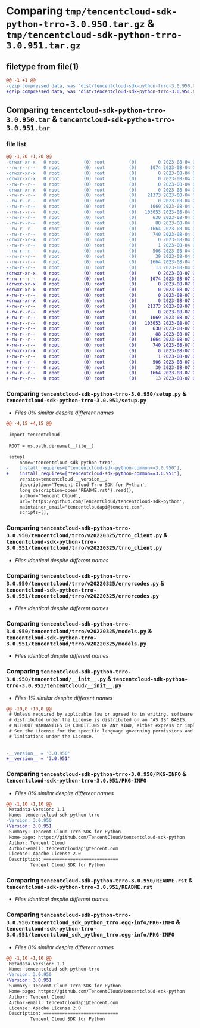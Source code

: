# Comparing `tmp/tencentcloud-sdk-python-trro-3.0.950.tar.gz` & `tmp/tencentcloud-sdk-python-trro-3.0.951.tar.gz`

## filetype from file(1)

```diff
@@ -1 +1 @@
-gzip compressed data, was "dist/tencentcloud-sdk-python-trro-3.0.950.tar", last modified: Fri Aug  4 00:37:27 2023, max compression
+gzip compressed data, was "dist/tencentcloud-sdk-python-trro-3.0.951.tar", last modified: Mon Aug  7 00:37:21 2023, max compression
```

## Comparing `tencentcloud-sdk-python-trro-3.0.950.tar` & `tencentcloud-sdk-python-trro-3.0.951.tar`

### file list

```diff
@@ -1,20 +1,20 @@
-drwxr-xr-x   0 root         (0) root         (0)        0 2023-08-04 00:37:27.000000 tencentcloud-sdk-python-trro-3.0.950/
--rw-r--r--   0 root         (0) root         (0)     1074 2023-08-04 00:37:27.000000 tencentcloud-sdk-python-trro-3.0.950/setup.py
-drwxr-xr-x   0 root         (0) root         (0)        0 2023-08-04 00:37:27.000000 tencentcloud-sdk-python-trro-3.0.950/tencentcloud/
-drwxr-xr-x   0 root         (0) root         (0)        0 2023-08-04 00:37:27.000000 tencentcloud-sdk-python-trro-3.0.950/tencentcloud/trro/
--rw-r--r--   0 root         (0) root         (0)        0 2023-08-04 00:37:27.000000 tencentcloud-sdk-python-trro-3.0.950/tencentcloud/trro/__init__.py
-drwxr-xr-x   0 root         (0) root         (0)        0 2023-08-04 00:37:27.000000 tencentcloud-sdk-python-trro-3.0.950/tencentcloud/trro/v20220325/
--rw-r--r--   0 root         (0) root         (0)    21373 2023-08-04 00:37:27.000000 tencentcloud-sdk-python-trro-3.0.950/tencentcloud/trro/v20220325/trro_client.py
--rw-r--r--   0 root         (0) root         (0)        0 2023-08-04 00:37:27.000000 tencentcloud-sdk-python-trro-3.0.950/tencentcloud/trro/v20220325/__init__.py
--rw-r--r--   0 root         (0) root         (0)     1069 2023-08-04 00:37:27.000000 tencentcloud-sdk-python-trro-3.0.950/tencentcloud/trro/v20220325/errorcodes.py
--rw-r--r--   0 root         (0) root         (0)   103053 2023-08-04 00:37:27.000000 tencentcloud-sdk-python-trro-3.0.950/tencentcloud/trro/v20220325/models.py
--rw-r--r--   0 root         (0) root         (0)      630 2023-08-04 00:37:27.000000 tencentcloud-sdk-python-trro-3.0.950/tencentcloud/__init__.py
--rw-r--r--   0 root         (0) root         (0)       88 2023-08-04 00:37:27.000000 tencentcloud-sdk-python-trro-3.0.950/setup.cfg
--rw-r--r--   0 root         (0) root         (0)     1664 2023-08-04 00:37:27.000000 tencentcloud-sdk-python-trro-3.0.950/PKG-INFO
--rw-r--r--   0 root         (0) root         (0)      740 2023-08-04 00:37:27.000000 tencentcloud-sdk-python-trro-3.0.950/README.rst
-drwxr-xr-x   0 root         (0) root         (0)        0 2023-08-04 00:37:27.000000 tencentcloud-sdk-python-trro-3.0.950/tencentcloud_sdk_python_trro.egg-info/
--rw-r--r--   0 root         (0) root         (0)        1 2023-08-04 00:37:27.000000 tencentcloud-sdk-python-trro-3.0.950/tencentcloud_sdk_python_trro.egg-info/dependency_links.txt
--rw-r--r--   0 root         (0) root         (0)      506 2023-08-04 00:37:27.000000 tencentcloud-sdk-python-trro-3.0.950/tencentcloud_sdk_python_trro.egg-info/SOURCES.txt
--rw-r--r--   0 root         (0) root         (0)       39 2023-08-04 00:37:27.000000 tencentcloud-sdk-python-trro-3.0.950/tencentcloud_sdk_python_trro.egg-info/requires.txt
--rw-r--r--   0 root         (0) root         (0)     1664 2023-08-04 00:37:27.000000 tencentcloud-sdk-python-trro-3.0.950/tencentcloud_sdk_python_trro.egg-info/PKG-INFO
--rw-r--r--   0 root         (0) root         (0)       13 2023-08-04 00:37:27.000000 tencentcloud-sdk-python-trro-3.0.950/tencentcloud_sdk_python_trro.egg-info/top_level.txt
+drwxr-xr-x   0 root         (0) root         (0)        0 2023-08-07 00:37:21.000000 tencentcloud-sdk-python-trro-3.0.951/
+-rw-r--r--   0 root         (0) root         (0)     1074 2023-08-07 00:37:21.000000 tencentcloud-sdk-python-trro-3.0.951/setup.py
+drwxr-xr-x   0 root         (0) root         (0)        0 2023-08-07 00:37:21.000000 tencentcloud-sdk-python-trro-3.0.951/tencentcloud/
+drwxr-xr-x   0 root         (0) root         (0)        0 2023-08-07 00:37:21.000000 tencentcloud-sdk-python-trro-3.0.951/tencentcloud/trro/
+-rw-r--r--   0 root         (0) root         (0)        0 2023-08-07 00:37:21.000000 tencentcloud-sdk-python-trro-3.0.951/tencentcloud/trro/__init__.py
+drwxr-xr-x   0 root         (0) root         (0)        0 2023-08-07 00:37:21.000000 tencentcloud-sdk-python-trro-3.0.951/tencentcloud/trro/v20220325/
+-rw-r--r--   0 root         (0) root         (0)    21373 2023-08-07 00:37:21.000000 tencentcloud-sdk-python-trro-3.0.951/tencentcloud/trro/v20220325/trro_client.py
+-rw-r--r--   0 root         (0) root         (0)        0 2023-08-07 00:37:21.000000 tencentcloud-sdk-python-trro-3.0.951/tencentcloud/trro/v20220325/__init__.py
+-rw-r--r--   0 root         (0) root         (0)     1069 2023-08-07 00:37:21.000000 tencentcloud-sdk-python-trro-3.0.951/tencentcloud/trro/v20220325/errorcodes.py
+-rw-r--r--   0 root         (0) root         (0)   103053 2023-08-07 00:37:21.000000 tencentcloud-sdk-python-trro-3.0.951/tencentcloud/trro/v20220325/models.py
+-rw-r--r--   0 root         (0) root         (0)      630 2023-08-07 00:37:21.000000 tencentcloud-sdk-python-trro-3.0.951/tencentcloud/__init__.py
+-rw-r--r--   0 root         (0) root         (0)       88 2023-08-07 00:37:21.000000 tencentcloud-sdk-python-trro-3.0.951/setup.cfg
+-rw-r--r--   0 root         (0) root         (0)     1664 2023-08-07 00:37:21.000000 tencentcloud-sdk-python-trro-3.0.951/PKG-INFO
+-rw-r--r--   0 root         (0) root         (0)      740 2023-08-07 00:37:21.000000 tencentcloud-sdk-python-trro-3.0.951/README.rst
+drwxr-xr-x   0 root         (0) root         (0)        0 2023-08-07 00:37:21.000000 tencentcloud-sdk-python-trro-3.0.951/tencentcloud_sdk_python_trro.egg-info/
+-rw-r--r--   0 root         (0) root         (0)        1 2023-08-07 00:37:21.000000 tencentcloud-sdk-python-trro-3.0.951/tencentcloud_sdk_python_trro.egg-info/dependency_links.txt
+-rw-r--r--   0 root         (0) root         (0)      506 2023-08-07 00:37:21.000000 tencentcloud-sdk-python-trro-3.0.951/tencentcloud_sdk_python_trro.egg-info/SOURCES.txt
+-rw-r--r--   0 root         (0) root         (0)       39 2023-08-07 00:37:21.000000 tencentcloud-sdk-python-trro-3.0.951/tencentcloud_sdk_python_trro.egg-info/requires.txt
+-rw-r--r--   0 root         (0) root         (0)     1664 2023-08-07 00:37:21.000000 tencentcloud-sdk-python-trro-3.0.951/tencentcloud_sdk_python_trro.egg-info/PKG-INFO
+-rw-r--r--   0 root         (0) root         (0)       13 2023-08-07 00:37:21.000000 tencentcloud-sdk-python-trro-3.0.951/tencentcloud_sdk_python_trro.egg-info/top_level.txt
```

### Comparing `tencentcloud-sdk-python-trro-3.0.950/setup.py` & `tencentcloud-sdk-python-trro-3.0.951/setup.py`

 * *Files 0% similar despite different names*

```diff
@@ -4,15 +4,15 @@
 
 import tencentcloud
 
 ROOT = os.path.dirname(__file__)
 
 setup(
     name='tencentcloud-sdk-python-trro',
-    install_requires=["tencentcloud-sdk-python-common==3.0.950"],
+    install_requires=["tencentcloud-sdk-python-common==3.0.951"],
     version=tencentcloud.__version__,
     description='Tencent Cloud Trro SDK for Python',
     long_description=open('README.rst').read(),
     author='Tencent Cloud',
     url='https://github.com/TencentCloud/tencentcloud-sdk-python',
     maintainer_email="tencentcloudapi@tencent.com",
     scripts=[],
```

### Comparing `tencentcloud-sdk-python-trro-3.0.950/tencentcloud/trro/v20220325/trro_client.py` & `tencentcloud-sdk-python-trro-3.0.951/tencentcloud/trro/v20220325/trro_client.py`

 * *Files identical despite different names*

### Comparing `tencentcloud-sdk-python-trro-3.0.950/tencentcloud/trro/v20220325/errorcodes.py` & `tencentcloud-sdk-python-trro-3.0.951/tencentcloud/trro/v20220325/errorcodes.py`

 * *Files identical despite different names*

### Comparing `tencentcloud-sdk-python-trro-3.0.950/tencentcloud/trro/v20220325/models.py` & `tencentcloud-sdk-python-trro-3.0.951/tencentcloud/trro/v20220325/models.py`

 * *Files identical despite different names*

### Comparing `tencentcloud-sdk-python-trro-3.0.950/tencentcloud/__init__.py` & `tencentcloud-sdk-python-trro-3.0.951/tencentcloud/__init__.py`

 * *Files 1% similar despite different names*

```diff
@@ -10,8 +10,8 @@
 # Unless required by applicable law or agreed to in writing, software
 # distributed under the License is distributed on an "AS IS" BASIS,
 # WITHOUT WARRANTIES OR CONDITIONS OF ANY KIND, either express or implied.
 # See the License for the specific language governing permissions and
 # limitations under the License.
 
 
-__version__ = '3.0.950'
+__version__ = '3.0.951'
```

### Comparing `tencentcloud-sdk-python-trro-3.0.950/PKG-INFO` & `tencentcloud-sdk-python-trro-3.0.951/PKG-INFO`

 * *Files 0% similar despite different names*

```diff
@@ -1,10 +1,10 @@
 Metadata-Version: 1.1
 Name: tencentcloud-sdk-python-trro
-Version: 3.0.950
+Version: 3.0.951
 Summary: Tencent Cloud Trro SDK for Python
 Home-page: https://github.com/TencentCloud/tencentcloud-sdk-python
 Author: Tencent Cloud
 Author-email: tencentcloudapi@tencent.com
 License: Apache License 2.0
 Description: ============================
         Tencent Cloud SDK for Python
```

### Comparing `tencentcloud-sdk-python-trro-3.0.950/README.rst` & `tencentcloud-sdk-python-trro-3.0.951/README.rst`

 * *Files identical despite different names*

### Comparing `tencentcloud-sdk-python-trro-3.0.950/tencentcloud_sdk_python_trro.egg-info/PKG-INFO` & `tencentcloud-sdk-python-trro-3.0.951/tencentcloud_sdk_python_trro.egg-info/PKG-INFO`

 * *Files 0% similar despite different names*

```diff
@@ -1,10 +1,10 @@
 Metadata-Version: 1.1
 Name: tencentcloud-sdk-python-trro
-Version: 3.0.950
+Version: 3.0.951
 Summary: Tencent Cloud Trro SDK for Python
 Home-page: https://github.com/TencentCloud/tencentcloud-sdk-python
 Author: Tencent Cloud
 Author-email: tencentcloudapi@tencent.com
 License: Apache License 2.0
 Description: ============================
         Tencent Cloud SDK for Python
```

